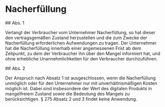 # Nacherfüllung



\#\# Abs. 1

 Verlangt der Verbraucher vom Unternehmer Nacherfüllung, so hat dieser den vertragsgemäßen Zustand herzustellen und die zum Zwecke der Nacherfüllung erforderlichen Aufwendungen zu tragen. Der Unternehmer hat die Nacherfüllung innerhalb einer angemessenen Frist ab dem Zeitpunkt, zu dem der Verbraucher ihn über den Mangel informiert hat, und ohne erhebliche Unannehmlichkeiten für den Verbraucher durchzuführen.

\#\# Abs. 2

 Der Anspruch nach Absatz 1 ist ausgeschlossen, wenn die Nacherfüllung unmöglich oder für den Unternehmer nur mit unverhältnismäßigen Kosten möglich ist. Dabei sind insbesondere der Wert des digitalen Produkts in mangelfreiem Zustand sowie die Bedeutung des Mangels zu berücksichtigen. § 275 Absatz 2 und 3 findet keine Anwendung. 

